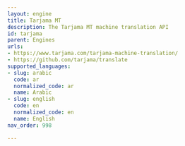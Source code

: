 ```yaml
---
layout: engine
title: Tarjama MT
description: The Tarjama MT machine translation API
id: tarjama
parent: Engines
urls:
- https://www.tarjama.com/tarjama-machine-translation/
- https://github.com/tarjama/translate
supported_languages:
- slug: arabic
  code: ar
  normalized_code: ar
  name: Arabic
- slug: english
  code: en
  normalized_code: en
  name: English
nav_order: 998

---
```




